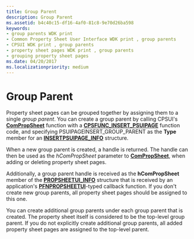 ```yaml
---
title: Group Parent
description: Group Parent
ms.assetid: b4c40c15-df16-4af0-81c8-9e70d26ba598
keywords:
- group parents WDK print
- Common Property Sheet User Interface WDK print , group parents
- CPSUI WDK print , group parents
- property sheet pages WDK print , group parents
- grouping property sheet pages
ms.date: 04/20/2017
ms.localizationpriority: medium
---
```


# Group Parent





Property sheet pages can be grouped together by assigning them to a single *group parent*. You can create a group parent by calling CPSUI's [**ComPropSheet**](https://docs.microsoft.com/windows-hardware/drivers/ddi/compstui/nc-compstui-pfncompropsheet) function with a [**CPSFUNC\_INSERT\_PSUIPAGE**](https://docs.microsoft.com/previous-versions/ff546414(v=vs.85)) function code, and specifying PSUIPAGEINSERT\_GROUP\_PARENT as the **Type** member for an [**INSERTPSUIPAGE\_INFO**](https://docs.microsoft.com/windows-hardware/drivers/ddi/compstui/ns-compstui-_insertpsuipage_info) structure.

When a new group parent is created, a handle is returned. The handle can then be used as the *hComPropSheet* parameter to [**ComPropSheet**](https://docs.microsoft.com/windows-hardware/drivers/ddi/compstui/nc-compstui-pfncompropsheet), when adding or deleting property sheet pages.

Additionally, a group parent handle is received as the **hComPropSheet** member of the [**PROPSHEETUI\_INFO**](https://docs.microsoft.com/windows-hardware/drivers/ddi/compstui/ns-compstui-_propsheetui_info) structure that is received by an application's [**PFNPROPSHEETUI**](https://docs.microsoft.com/windows-hardware/drivers/ddi/compstui/nc-compstui-pfnpropsheetui)-typed callback function. If you don't create new group parents, all property sheet pages should be assigned to this one.

You can create additional group parents under each group parent that is created. The property sheet itself is considered to be the top-level group parent. If you do not explicitly create additional group parents, all added property sheet pages are assigned to the top-level parent.

 

 




